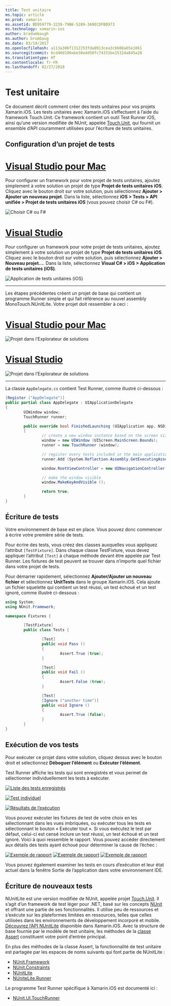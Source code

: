 ```yaml
---
title: Test unitaire
ms.topic: article
ms.prod: xamarin
ms.assetid: BD959779-3239-79B6-5289-3A9ECDFBD973
ms.technology: xamarin-ios
author: bradumbaugh
ms.author: brumbaug
ms.date: 03/19/2017
ms.openlocfilehash: a113a386f1312253fda8913cea3cb608a65e1061
ms.sourcegitcommit: 6cd40d190abe38edd50fc74331be15324a845a28
ms.translationtype: HT
ms.contentlocale: fr-FR
ms.lasthandoff: 02/27/2018
---
```

# <a name="unit-testing"></a>Test unitaire

Ce document décrit comment créer des tests unitaires pour vos projets Xamarin.iOS.
Les tests unitaires avec Xamarin.iOS s’effectuent à l’aide du framework Touch.Unit. Ce framework contient un outil Test Runner iOS, ainsi qu’une version modifiée de NUnit, appelée [Touch.Unit](https://github.com/xamarin/Touch.Unit), qui fournit un ensemble d’API couramment utilisées pour l’écriture de tests unitaires.

## <a name="setting-up-a-test-project"></a>Configuration d’un projet de tests

# <a name="visual-studio-for-mactabvsmac"></a>[Visual Studio pour Mac](#tab/vsmac)

Pour configurer un framework pour votre projet de tests unitaires, ajoutez simplement à votre solution un projet de type **Projet de tests unitaires iOS**. Cliquez avec le bouton droit sur votre solution, puis sélectionnez **Ajouter > Ajouter un nouveau projet**. Dans la liste, sélectionnez **iOS > Tests > API unifiée > Projet de tests unitaires iOS** (vous pouvez choisir C# ou F#).

![](touch.unit-images/00.png "Choisir C# ou F#")

# <a name="visual-studiotabvswin"></a>[Visual Studio](#tab/vswin)

Pour configurer un framework pour votre projet de tests unitaires, ajoutez simplement à votre solution un projet de type **Projet de tests unitaires iOS**. Cliquez avec le bouton droit sur votre solution, puis sélectionnez **Ajouter > Nouveau projet...**. Dans la liste, sélectionnez **Visual C# > iOS > Application de tests unitaires (iOS)**.

![](touch.unit-images/00a.png "Application de tests unitaires (iOS)")

-----

Les étapes précédentes créent un projet de base qui contient un programme Runner simple et qui fait référence au nouvel assembly MonoTouch.NUnitLite. Votre projet doit ressembler à ceci :

# <a name="visual-studio-for-mactabvsmac"></a>[Visual Studio pour Mac](#tab/vsmac)

![](touch.unit-images/01.png "Projet dans l’Explorateur de solutions")

# <a name="visual-studiotabvswin"></a>[Visual Studio](#tab/vswin)

![](touch.unit-images/01a.png "Projet dans l’Explorateur de solutions")

-----

La classe `AppDelegate.cs` contient Test Runner, comme illustré ci-dessous :

```csharp
[Register ("AppDelegate")]
public partial class AppDelegate : UIApplicationDelegate
{
        UIWindow window;
        TouchRunner runner;

        public override bool FinishedLaunching (UIApplication app, NSDictionary options)
        {
                // create a new window instance based on the screen size
                window = new UIWindow (UIScreen.MainScreen.Bounds);
                runner = new TouchRunner (window);

                // register every tests included in the main application/assembly
                runner.Add (System.Reflection.Assembly.GetExecutingAssembly ());

                window.RootViewController = new UINavigationController (runner.GetViewController ());

                // make the window visible
                window.MakeKeyAndVisible ();

                return true;
        }
}
```

## <a name="writing-some-tests"></a>Écriture de tests

Votre environnement de base est en place. Vous pouvez donc commencer à écrire votre première série de tests.

Pour écrire des tests, vous créez des classes auxquelles vous appliquez l’attribut `[TestFixture]`. Dans chaque classe TestFixture, vous devez appliquer l’attribut `[Test]` à chaque méthode devant être appelée par Test Runner. Les fixtures de test peuvent se trouver dans n’importe quel fichier dans votre projet de tests.

Pour démarrer rapidement, sélectionnez **Ajouter/Ajouter un nouveau fichier** et sélectionnez **UnitTests** dans le groupe Xamarin.iOS. Cela ajoute un fichier squelette qui contient un test réussi, un test échoué et un test ignoré, comme illustré ci-dessous :

```csharp
using System;
using NUnit.Framework;

namespace Fixtures {

        [TestFixture]
        public class Tests {

                [Test]
                public void Pass ()
                {
                        Assert.True (true);
                }

                [Test]
                public void Fail ()
                {
                        Assert.False (true);
                }

                [Test]
                [Ignore ("another time")]
                public void Ignore ()
                {
                        Assert.True (false);
                }
        }
}
```

## <a name="running-your-tests"></a>Exécution de vos tests

Pour exécuter ce projet dans votre solution, cliquez dessus avec le bouton droit et sélectionnez **Déboguer l’élément** ou **Exécuter l’élément**.

Test Runner affiche les tests qui sont enregistrés et vous permet de sélectionner individuellement les tests à exécuter.

[ ![](touch.unit-images/02.png "Liste des tests enregistrés")](touch.unit-images/02.png) 

[ ![](touch.unit-images/03.png "Test individuel")](touch.unit-images/03.png) 

[ ![](touch.unit-images/04.png "Résultats de l’exécution")](touch.unit-images/04.png)

Vous pouvez exécuter les fixtures de test de votre choix en les sélectionnant dans les vues imbriquées, ou exécuter tous les tests en sélectionnant le bouton « Exécuter tout ». Si vous exécutez le test par défaut, celui-ci est censé inclure un test réussi, un test échoué et un test ignoré. Voici à quoi ressemble le rapport. Vous pouvez accéder directement aux détails des tests ayant échoué pour déterminer la cause de l’échec :

[ ![](touch.unit-images/05.png "Exemple de rapport")](touch.unit-images/05.png) [ ![](touch.unit-images/06.png "Exemple de rapport")](touch.unit-images/06.png) [ ![](touch.unit-images/07.png "Exemple de rapport")](touch.unit-images/07.png)

Vous pouvez également examiner les tests en cours d’exécution et leur état actuel dans la fenêtre Sortie de l’application dans votre environnement IDE.

## <a name="writing-new-tests"></a>Écriture de nouveaux tests

NUnitLite est une version modifiée de NUnit, appelée projet [Touch.Unit](https://github.com/xamarin/Touch.Unit). Il s’agit d’un framework de test léger pour .NET, basé sur les concepts [NUnit](http://nunit.com/) et offrant une partie de ses fonctionnalités.
Il utilise peu de ressources et s’exécute sur les plateformes limitées en ressources, telles que celles utilisées dans les environnements de développement incorporé et mobile. [Découvrez l’API NUnitLite](https://developer.xamarin.com/api/namespace/NUnitLite/) disponible dans Xamarin.iOS. Avec la structure de base fournie par le modèle de test unitaire, les méthodes de la [classe Assert](https://developer.xamarin.com/api/type/NUnit.Framework.Assert/) constituent votre point d’entrée principal.

En plus des méthodes de la classe Assert, la fonctionnalité de test unitaire est partagée par les espaces de noms suivants qui font partie de NUnitLite :

-   [NUnit.Framework](https://developer.xamarin.com/api/namespace/NUnit.Framework/)
-   [NUnit.Constraints](https://developer.xamarin.com/api/namespace/NUnit.Framework.Constraints/)
-   [NUnitLite](https://developer.xamarin.com/api/namespace/NUnitLite/)
-   [NUniteLite.Runner](https://developer.xamarin.com/api/namespace/NUnitLite.Runner/)


Le programme Test Runner spécifique à Xamarin.iOS est documenté ici :

-   [NUnit.UI.TouchRunner](https://developer.xamarin.com/api/type/NUnit.UI.TouchRunner/)
